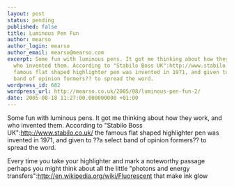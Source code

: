 ```yaml
---
layout: post
status: pending
published: false
title: Luminous Pen Fun
author: mearso
author_login: mearso
author_email: mearso@mearso.com
excerpt: Some fun with luminous pens. It got me thinking about how they work, and
  who invented them. According to "Stabilo Boss UK":http://www.stabilo.co.uk/ the
  famous flat shaped highlighter pen was invented in 1971, and given to ??a select
  band of opinion formers?? to spread the word.
wordpress_id: 682
wordpress_url: http://mearso.co.uk/2005/08/luminous-pen-fun-2/
date: 2005-08-18 11:27:00.000000000 +01:00
---
```

Some fun with luminous pens. It got me thinking about how they work, and who invented them. According to "Stabilo Boss UK":http://www.stabilo.co.uk/ the famous flat shaped highlighter pen was invented in 1971, and given to ??a select band of opinion formers?? to spread the word.

Every time you take your highlighter and mark a noteworthy passage perhaps you might think about all the little "photons and energy transfers":http://en.wikipedia.org/wiki/Fluorescent that make ink glow 
